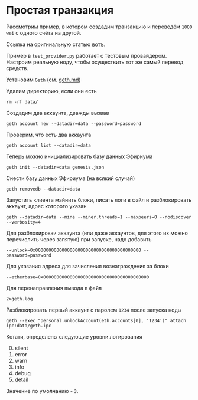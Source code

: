 # Простая транзакция

Рассмотрим пример, в котором создадим транзакцию и переведём `1000 wei` с одного счёта на другой.

Ссылка на оригинальную статью [вотъ](https://ethereum.org/en/developers/tutorials/a-developers-guide-to-ethereum-part-one/).

Пример в `test_provider.py` работает с тестовым провайдером. Настроим реальную ноду, чтобы осуществить тот же самый перевод средств.

Установим `Geth` (см. [geth.md](env/geth.md))

Удалим директорию, если они есть
```
rm -rf data/
```
Создадим два аккаунта, дважды вызвав
```
geth account new --datadir=data --password=password
```
Проверим, что есть два аккаунта
```
geth account list --datadir=data
```
Теперь можно инициализировать базу данных Эфириума
```
geth init --datadir=data genesis.json
```
Снести базу данных Эфириума (на всякий случай)
```
geth removedb --datadir=data
```
Запустить клиента майнить блоки, писать логи в файл и разблокировать аккаунт, адрес которого указан
```
geth --datadir=data --mine --miner.threads=1 --maxpeers=0 --nodiscover --verbosity=4
```
Для разблокировки аккаунта (или даже аккаунтов, для этого их можно перечислить через запятую) при запуске, надо добавить
```
--unlock=0x0000000000000000000000000000000000000000 --password=password
```
Для указания адреса для зачисления вознаграждения за блоки
```
--etherbase=0x0000000000000000000000000000000000000000
```
Для перенаправления вывода в файл
```
2>geth.log
```
Разблокировать первый аккаунт с паролем `1234` после запуска ноды
```
geth --exec "personal.unlockAccount(eth.accounts[0], '1234')" attach ipc:data/geth.ipc
```
Кстати, определены следующие уровни логирования

0. silent
1. error
2. warn
3. info
4. debug
5. detail

Значение по умолчанию - `3`.
